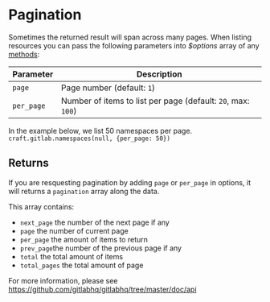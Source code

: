 # Pagination

Sometimes the returned result will span across many pages. When listing
resources you can pass the following parameters into _$options_ array of any [methods](./methods.md):

| Parameter | Description |
| --------- | ----------- |
| `page`    | Page number (default: `1`) |
| `per_page`| Number of items to list per page (default: `20`, max: `100`) |

In the example below, we list 50 namespaces per page.  
`craft.gitlab.namespaces(null, {per_page: 50})`

## Returns

If you are resquesting pagination by adding `page` or `per_page` in options, it will returns a `pagination` array along the data.

This array contains:

* `next_page` the number of the next page if any
* `page` the number of current page
* `per_page` the amount of items to return
* `prev_page`the number of the previous page if any
* `total` the total amount of items
* `total_pages` the total amount of page

For more information, please see https://github.com/gitlabhq/gitlabhq/tree/master/doc/api 
